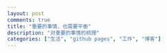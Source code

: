 ```yaml
---
layout: post
comments: true
title: "重要的事情，也需要平衡"
description: "对重要的事情的梳理"
categories: ["生活", "github pages", "工作", "博客"]
---
```



